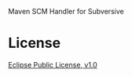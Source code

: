 Maven SCM Handler for Subversive

License
=======
[Eclipse Public License, v1.0](http://www.eclipse.org/legal/epl-v10.html)
